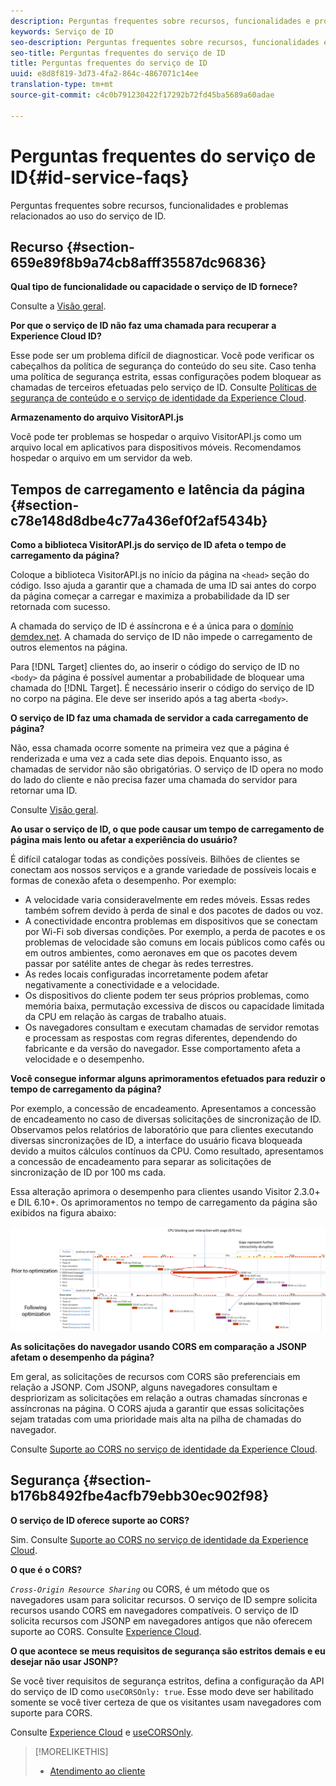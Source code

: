 ```yaml
---
description: Perguntas frequentes sobre recursos, funcionalidades e problemas relacionados ao uso do serviço de ID.
keywords: Serviço de ID
seo-description: Perguntas frequentes sobre recursos, funcionalidades e problemas relacionados ao uso do serviço de ID.
seo-title: Perguntas frequentes do serviço de ID
title: Perguntas frequentes do serviço de ID
uuid: e8d8f819-3d73-4fa2-864c-4867071c14ee
translation-type: tm+mt
source-git-commit: c4c0b791230422f17292b72fd45ba5689a60adae

---
```



# Perguntas frequentes do serviço de ID{#id-service-faqs}

Perguntas frequentes sobre recursos, funcionalidades e problemas relacionados ao uso do serviço de ID.

## Recurso {#section-659e89f8b9a74cb8afff35587dc96836}

**Qual tipo de funcionalidade ou capacidade o serviço de ID fornece?**

Consulte a [Visão geral](../introduction/overview.md).

**Por que o serviço de ID não faz uma chamada para recuperar a Experience Cloud ID?**

Esse pode ser um problema difícil de diagnosticar. Você pode verificar os cabeçalhos da política de segurança do conteúdo do seu site. Caso tenha uma política de segurança estrita, essas configurações podem bloquear as chamadas de terceiros efetuadas pelo serviço de ID. Consulte [Políticas de segurança de conteúdo e o serviço de identidade da Experience Cloud](../reference/csp.md#concept-968c423a7392479db0a0d821ae9783e3).

**Armazenamento do arquivo VisitorAPI.js**

Você pode ter problemas se hospedar o arquivo VisitorAPI.js como um arquivo local em aplicativos para dispositivos móveis. Recomendamos hospedar o arquivo em um servidor da web.

## Tempos de carregamento e latência da página {#section-c78e148d8dbe4c77a436ef0f2af5434b}

**Como a biblioteca VisitorAPI.js do serviço de ID afeta o tempo de carregamento da página?**

Coloque a biblioteca VisitorAPI.js no início da página na `<head>` seção do código. Isso ajuda a garantir que a chamada de uma ID sai antes do corpo da página começar a carregar e maximiza a probabilidade da ID ser retornada com sucesso.

A chamada do serviço de ID é assíncrona e é a única para o [domínio demdex.net](https://marketing.adobe.com/resources/help/en_US/aam/demdex-calls.html). A chamada do serviço de ID não impede o carregamento de outros elementos na página.

Para [!DNL Target] clientes do, ao inserir o código do serviço de ID no `<body>` da página é possível aumentar a probabilidade de bloquear uma chamada do [!DNL Target]. É necessário inserir o código do serviço de ID no corpo na página. Ele deve ser inserido após a tag aberta `<body>`.

**O serviço de ID faz uma chamada de servidor a cada carregamento de página?**

Não, essa chamada ocorre somente na primeira vez que a página é renderizada e uma vez a cada sete dias depois. Enquanto isso, as chamadas de servidor não são obrigatórias. O serviço de ID opera no modo do lado do cliente e não precisa fazer uma chamada do servidor para retornar uma ID.

Consulte [Visão geral](../introduction/overview.md).

**Ao usar o serviço de ID, o que pode causar um tempo de carregamento de página mais lento ou afetar a experiência do usuário?**

É difícil catalogar todas as condições possíveis. Bilhões de clientes se conectam aos nossos serviços e a grande variedade de possíveis locais e formas de conexão afeta o desempenho. Por exemplo:

* A velocidade varia consideravelmente em redes móveis. Essas redes também sofrem devido à perda de sinal e dos pacotes de dados ou voz.
* A conectividade encontra problemas em dispositivos que se conectam por Wi-Fi sob diversas condições. Por exemplo, a perda de pacotes e os problemas de velocidade são comuns em locais públicos como cafés ou em outros ambientes, como aeronaves em que os pacotes devem passar por satélite antes de chegar às redes terrestres.
* As redes locais configuradas incorretamente podem afetar negativamente a conectividade e a velocidade.
* Os dispositivos do cliente podem ter seus próprios problemas, como memória baixa, permutação excessiva de discos ou capacidade limitada da CPU em relação às cargas de trabalho atuais.
* Os navegadores consultam e executam chamadas de servidor remotas e processam as respostas com regras diferentes, dependendo do fabricante e da versão do navegador. Esse comportamento afeta a velocidade e o desempenho.

**Você consegue informar alguns aprimoramentos efetuados para reduzir o tempo de carregamento da página?**

Por exemplo, a concessão de encadeamento. Apresentamos a concessão de encadeamento no caso de diversas solicitações de sincronização de ID. Observamos pelos relatórios de laboratório que para clientes executando diversas sincronizações de ID, a interface do usuário ficava bloqueada devido a muitos cálculos contínuos da CPU. Como resultado, apresentamos a concessão de encadeamento para separar as solicitações de sincronização de ID por 100 ms cada.

Essa alteração aprimora o desempenho para clientes usando Visitor 2.3.0+ e DIL 6.10+. Os aprimoramentos no tempo de carregamento da página são exibidos na figura abaixo:

![](assets/id_sync_improvements_copy.png)

**As solicitações do navegador usando CORS em comparação a JSONP afetam o desempenho da página?**

Em geral, as solicitações de recursos com CORS são preferenciais em relação a JSONP. Com JSONP, alguns navegadores consultam e despriorizam as solicitações em relação a outras chamadas síncronas e assíncronas na página. O CORS ajuda a garantir que essas solicitações sejam tratadas com uma prioridade mais alta na pilha de chamadas do navegador.

Consulte [Suporte ao CORS no serviço de identidade da Experience Cloud](../reference/cors.md#concept-6c280446990d46d88ba9da15d2dcc758).

## Segurança {#section-b176b8492fbe4acfb79ebb30ec902f98}

**O serviço de ID oferece suporte ao CORS?**

Sim. Consulte [Suporte ao CORS no serviço de identidade da Experience Cloud](../reference/cors.md#concept-6c280446990d46d88ba9da15d2dcc758).

**O que é o CORS?**

*`Cross-Origin Resource Sharing`* ou CORS, é um método que os navegadores usam para solicitar recursos. O serviço de ID sempre solicita recursos usando CORS em navegadores compatíveis. O serviço de ID solicita recursos com JSONP em navegadores antigos que não oferecem suporte ao CORS. Consulte [Experience Cloud](../reference/cors.md#concept-6c280446990d46d88ba9da15d2dcc758).

**O que acontece se meus requisitos de segurança são estritos demais e eu desejar não usar JSONP?**

Se você tiver requisitos de segurança estritos, defina a configuração da API do serviço de ID como `useCORSOnly: true`. Esse modo deve ser habilitado somente se você tiver certeza de que os visitantes usam navegadores com suporte para CORS.

Consulte [Experience Cloud](../reference/cors.md#concept-6c280446990d46d88ba9da15d2dcc758) e [useCORSOnly](../library/function-vars/use-cors-only.md#reference-8a9a143d838b48d6b23329b84b13e1fa).

>[!MORELIKETHIS]
>
>* [Atendimento ao cliente](https://helpx.adobe.com/marketing-cloud/contact-support.html)

